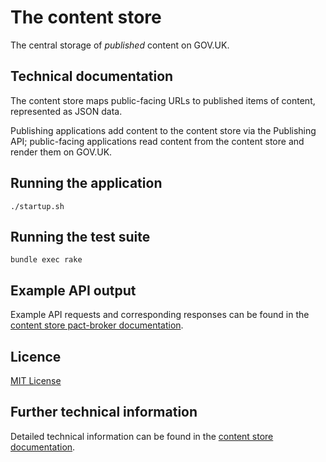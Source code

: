 # The content store

The central storage of *published* content on GOV.UK.

## Technical documentation

The content store maps public-facing URLs to published items of content,
represented as JSON data.

Publishing applications add content to the content store via the Publishing API;
public-facing applications read content from the content store and render them
on GOV.UK.

## Running the application

`./startup.sh`

## Running the test suite

`bundle exec rake`

## Example API output

Example API requests and corresponding responses can be found in the
[content store pact-broker documentation][pact-broker-docs].

## Licence

[MIT License](LICENCE)

## Further technical information

Detailed technical information can be found in the
[content store documentation](doc/technical-information.md).

[pact-broker-docs]: https://pact-broker.cloudapps.digital/pacts/provider/Content%20Store/consumer/Publishing%20API/latest
